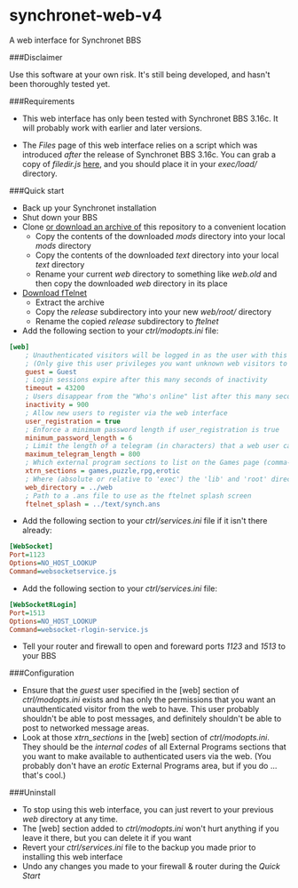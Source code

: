 # synchronet-web-v4
A web interface for Synchronet BBS

###Disclaimer

Use this software at your own risk.  It's still being developed, and hasn't been thoroughly tested yet.

###Requirements

- This web interface has only been tested with Synchronet BBS 3.16c.  It will probably work with earlier and later versions.

- The *Files* page of this web interface relies on a script which was introduced *after* the release of Synchronet BBS 3.16c.  You can grab a copy of *filedir.js* [here](http://cvs.synchro.net/cgi-bin/viewcvs.cgi/*checkout*/exec/load/filedir.js?revision=1.2), and you should place it in your *exec/load/* directory.

###Quick start

- Back up your Synchronet installation
- Shut down your BBS
- Clone [or download an archive of](https://github.com/echicken/synchronet-web-v4/archive/master.zip) this repository to a convenient location
	- Copy the contents of the downloaded *mods* directory into your local *mods* directory
	- Copy the contents of the downloaded *text* directory into your local *text* directory
	- Rename your current *web* directory to something like *web.old* and then copy the downloaded *web* directory in its place
- [Download fTelnet](https://github.com/rickparrish/fTelnet/archive/master.zip)
	- Extract the archive
	- Copy the *release* subdirectory into your new *web/root/* directory
	- Rename the copied *release* subdirectory to *ftelnet*
- Add the following section to your *ctrl/modopts.ini* file:
```ini
[web]
	; Unauthenticated visitors will be logged in as the user with this alias
	; (Only give this user privileges you want unknown web visitors to have)
	guest = Guest
	; Login sessions expire after this many seconds of inactivity
	timeout = 43200
	; Users disappear from the "Who's online" list after this many seconds
	inactivity = 900
	; Allow new users to register via the web interface
	user_registration = true
	; Enforce a minimum password length if user_registration is true
	minimum_password_length = 6
	; Limit the length of a telegram (in characters) that a web user can send
	maximum_telegram_length = 800
	; Which external program sections to list on the Games page (comma-separated)
	xtrn_sections = games,puzzle,rpg,erotic
	; Where (absolute or relative to 'exec') the 'lib' and 'root' directories live
	web_directory = ../web
	; Path to a .ans file to use as the ftelnet splash screen
	ftelnet_splash = ../text/synch.ans
```
- Add the following section to your *ctrl/services.ini* file if it isn't there already:
```ini
[WebSocket]
Port=1123
Options=NO_HOST_LOOKUP
Command=websocketservice.js
```
- Add the following section to your *ctrl/services.ini* file:
```ini
[WebSocketRLogin]
Port=1513
Options=NO_HOST_LOOKUP
Command=websocket-rlogin-service.js
```
- Tell your router and firewall to open and foreward ports *1123* and *1513* to your BBS

###Configuration

- Ensure that the *guest* user specified in the [web] section of *ctrl/modopts.ini* exists and has only the permissions that you want an unauthenticated visitor from the web to have.  This user probably shouldn't be able to post messages, and definitely shouldn't be able to post to networked message areas.
- Look at those *xtrn_sections* in the [web] section of *ctrl/modopts.ini*.  They should be the *internal codes* of all External Programs sections that you want to make available to authenticated users via the web.  (You probably don't have an *erotic* External Programs area, but if you do ... that's cool.)

###Uninstall

- To stop using this web interface, you can just revert to your previous *web* directory at any time.
- The [web] section added to *ctrl/modopts.ini* won't hurt anything if you leave it there, but you can delete it if you want
- Revert your *ctrl/services.ini* file to the backup you made prior to installing this web interface
- Undo any changes you made to your firewall & router during the *Quick Start*